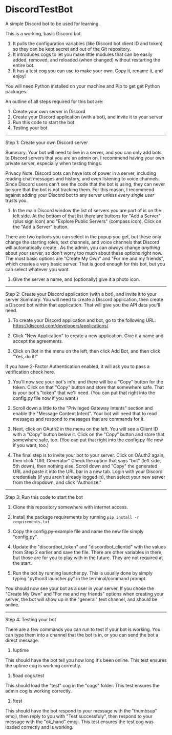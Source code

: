 # DiscordTestBot #

A simple Discord bot to be used for learning.

This is a working, basic Discord bot.

1. It pulls the configuration variables (like Discord bot client ID and token) so they can be kept secret and out of the Git repository.
1. It introduces cogs to let you make little modules that can be easily added, removed, and reloaded (when changed) without restarting the entire bot.
1. It has a test cog you can use to make your own. Copy it, rename it, and enjoy!

You will need Python installed on your machine and Pip to get get Python packages.

An outline of all steps required for this bot are:
1. Create your own server in Discord
1. Create your Discord application (with a bot), and invite it to your server
1. Run this code to start the bot
1. Testing your bot

---

Step 1: Create your own Discord server

 Summary: Your bot will need to live in a server, and you can only add bots to Discord servers that you are an admin on. I recommend having your own private server, especially when testing things.

 Privacy Note: Discord bots can have lots of power in a server, including reading chat messages and history, and even listening to voice channels. Since Discord users can't see the code that the bot is using, they can never be sure that the bot is not tracking them. For this reason, I recommend against adding your Discord bot to any server unless _every single user_ trusts you.

1. In the main Discord window the list of servers you are part of is on the left side. At the bottom of that list there are buttons for "Add a Server" (plus sign icon) and "Explore Public Servers" (compass icon). Click on the "Add a Server" button.

 There are two options you can select in the popup you get, but these only change the starting roles, text channels, and voice channels that Discord will automatically create . As the admin, you can _always_ change _anything_ about your server, so don't worry too much about these options right now. The most basic options are "Create My Own" and "For me and my friends", which creates a very basic server. That is good enough for this bot, but you can select whatever you want.

1. Give the server a name, and (optionally) give it a photo icon.

---

Step 2: Create your Discord application (with a bot), and invite it to your server
Summary: You will need to create a Discord application, then create a Discord bot within that application. That will give you the API data you'll need.

1. To create your Discord application and bot, go to the following URL: https://discord.com/developers/applications/

1. Click "New Application" to create a new application. Give it a name and accept the agreements.

1. Click on Bot in the menu on the left, then click Add Bot, and then click "Yes, do it!"

 If you have 2-Factor Authentication enabled, it will ask you to pass a verification check here.

1. You'll now see your bot's info, and there will be a "Copy" button for the token. Click on that "Copy" button and store that somewhere safe.
That is your bot's "token" that we'll need. (You can put that right into the config.py file now if you want.)

1. Scroll down a little to the "Privileged Gateway Intents" section and enable the "Message Content Intent". Your bot will need that to read messages and respond to messages that are commands for it.

1. Next, click on OAuth2 in the menu on the left. You will see a Client ID with a "Copy" button below it. Click on the "Copy" button and store that somewhere safe, too. (You can put that right into the config.py file now if you want, too.)

1. The final step is to invite your bot to your server. Click on OAuth2 again, then click "URL Generator"
 Check the option that says "bot" (left side, 5th down), then nothing else. Scroll down and "Copy" the generated URL and paste it into the URL bar in a new tab. Login with your Discord credentials (if you aren't already logged in), then select your new server from the dropdown, and click "Authorize."


---

Step 3: Run this code to start the bot

1. Clone this repository somewhere with internet access.

1. Install the package requirements by running `pip install -r requirements.txt`

1. Copy the config.py-example file and name the new file simply "config.py".

1. Update the "discordbot_token" and "discordbot_clientid" with the values from Step 2 earlier and save the file.
    There are other variables in there, but those are for you to play with in the future. They are not required at the start.

1. Run the bot by running launcher.py. This is usually done by simply typing "python3 launcher.py" in the terminal/command prompt.

You should now see your bot as a user in your server. If you chose the "Create My Own" and "For me and my friends" options when creating your server, the bot will show up in the "general" text channel, and should be online.

---

Step 4: Testing your bot

There are a few commands you can run to test if your bot is working. You can type them into a channel that the bot is in, or you can send the bot a direct message.

1. !uptime

 This should have the bot tell you how long it's been online. This test ensures the uptime cog is working correctly.

1. !load cogs.test

 This should load the "test" cog in the "cogs" folder. This test ensures the admin cog is working correctly.

1. !test

 This should have the bot respond to your message with the "thumbsup" emoji, then reply to you with "Test successfuly", then respond to your message with the "ok_hand" emoji. This test ensures the test cog was loaded correctly and is working.